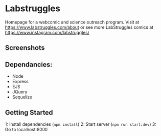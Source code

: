 # Labstruggles

Homepage for a webcomic and science outreach program.
Visit at https://www.labstruggles.com/about or see more LabStruggles comics at https://www.instagram.com/labstruggles/

## Screenshots


## Dependancies:
- Node
- Express
- EJS
- JQuery
- Sequelize


## Getting Started
1: Install dependencies (`npm install`)
2: Start server (`npm run start:dev`)
3: Go to localhost:8000
